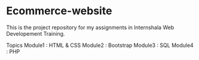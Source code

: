 # Ecommerce-website
This is the project repository for my assignments in Internshala Web Developement Training.

Topics
Module1 : HTML & CSS
Module2 : Bootstrap
Module3 : SQL
Module4 : PHP
